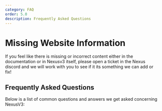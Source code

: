 ```yaml
---
category: FAQ
order: 5.0
description: Frequently Asked Questions
---
```


# Missing Website Information

If you feel like there is missing or incorrect content either in the documentation or in Nexusv3 itself, please open a ticket in the Nexus discord and we will work with you to see if it its something we can add or fix!

## Frequently Asked Questions
Below is a list of common questions and answers we get asked concerning NexusV3:








